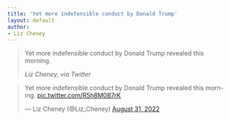 ```yaml
---
title: 'Yet more indefensible conduct by Donald Trump'
layout: default
author:
- Liz Cheney
---
```


> Yet more indefensible conduct by Donald Trump revealed this morning.
>
> <cite>Liz Cheney, via Twitter</cite>

<blockquote class="twitter-tweet"><p lang="en" dir="ltr">Yet more indefensible conduct by Donald Trump revealed this morning. <a href="https://t.co/R5h8M0B7rK">pic.twitter.com/R5h8M0B7rK</a></p>&mdash; Liz Cheney (@Liz_Cheney) <a href="https://twitter.com/Liz_Cheney/status/1564921688856330241?ref_src=twsrc%5Etfw">August 31, 2022</a></blockquote> <script async src="https://platform.twitter.com/widgets.js" charset="utf-8"></script>
